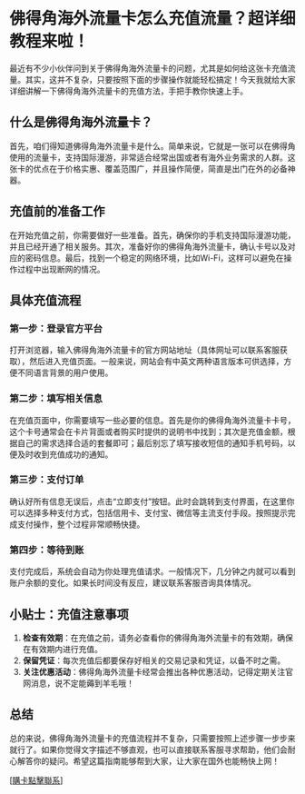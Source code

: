 # 佛得角海外流量卡怎么充值流量？超详细教程来啦！

最近有不少小伙伴问到关于佛得角海外流量卡的问题，尤其是如何给这张卡充值流量。其实，这并不复杂，只要按照下面的步骤操作就能轻松搞定！今天我就给大家详细讲解一下佛得角海外流量卡的充值方法，手把手教你快速上手。

## 什么是佛得角海外流量卡？

首先，咱们得知道佛得角海外流量卡是什么。简单来说，它就是一张可以在佛得角使用的流量卡，支持国际漫游，非常适合经常出国或者有海外业务需求的人群。这张卡的优点在于价格实惠、覆盖范围广，并且操作简便，简直是出门在外的必备神器。

## 充值前的准备工作

在开始充值之前，你需要做好一些准备。首先，确保你的手机支持国际漫游功能，并且已经开通了相关服务。其次，准备好你的佛得角海外流量卡，确认卡号以及对应的密码信息。最后，找到一个稳定的网络环境，比如Wi-Fi，这样可以避免在操作过程中出现断网的情况。

## 具体充值流程

### 第一步：登录官方平台

打开浏览器，输入佛得角海外流量卡的官方网站地址（具体网址可以联系客服获取），然后进入充值页面。一般来说，网站会有中英文两种语言版本可供选择，方便不同语言背景的用户使用。

### 第二步：填写相关信息

在充值页面中，你需要填写一些必要的信息。首先是你的佛得角海外流量卡卡号，这个卡号通常会在卡片背面或者购买时提供的说明书中找到；其次是充值金额，根据自己的需求选择合适的套餐即可；最后别忘了填写接收短信的通知手机号码，以便及时收到充值成功的通知。

### 第三步：支付订单

确认好所有信息无误后，点击“立即支付”按钮。此时会跳转到支付界面，在这里你可以选择多种支付方式，包括信用卡、支付宝、微信等主流支付手段。按照提示完成支付操作，整个过程非常顺畅快捷。

### 第四步：等待到账

支付完成后，系统会自动为你处理充值请求。一般情况下，几分钟之内就可以看到账户余额的变化。如果长时间没有反应，建议联系客服咨询具体情况。

## 小贴士：充值注意事项

1. **检查有效期**：在充值之前，请务必查看你的佛得角海外流量卡的有效期，确保在有效期内进行充值。
2. **保留凭证**：每次充值后都要保存好相关的交易记录和凭证，以备不时之需。
3. **关注优惠活动**：佛得角海外流量卡经常会推出各种优惠活动，记得定期关注官网消息，说不定能薅到羊毛哦！

## 总结

总的来说，佛得角海外流量卡的充值流程并不复杂，只需要按照上述步骤一步步来就行了。如果你觉得文字描述不够直观，也可以直接联系客服寻求帮助，他们会耐心解答你的疑问。希望这篇指南能够帮到大家，让大家在国外也能畅快上网！

[[購卡點擊聯系](https://t.me/s/esim1088)]